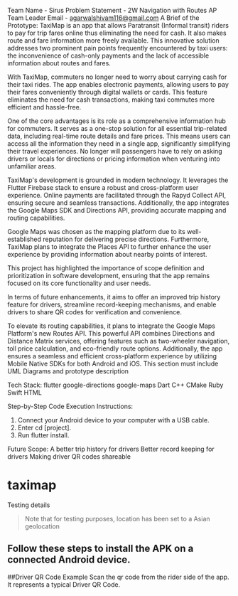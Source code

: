 Team Name - Sirus
Problem Statement - 2W Navigation with Routes AP
Team Leader Email - agarwalshivam116@gmail.com
A Brief of the Prototype: TaxiMap is an app that allows Paratransit (Informal transit) riders to pay for trip fares online thus eliminating the need for cash. It also makes route and fare information more freely available. This innovative solution addresses two prominent pain points frequently encountered by taxi users: the inconvenience of cash-only payments and the lack of accessible information about routes and fares.

With TaxiMap, commuters no longer need to worry about carrying cash for their taxi rides. The app enables electronic payments, allowing users to pay their fares conveniently through digital wallets or cards. This feature eliminates the need for cash transactions, making taxi commutes more efficient and hassle-free.

One of the core advantages is its role as a comprehensive information hub for commuters. It serves as a one-stop solution for all essential trip-related data, including real-time route details and fare prices. This means users can access all the information they need in a single app, significantly simplifying their travel experiences. No longer will passengers have to rely on asking drivers or locals for directions or pricing information when venturing into unfamiliar areas.

TaxiMap's development is grounded in modern technology. It leverages the Flutter Firebase stack to ensure a robust and cross-platform user experience. Online payments are facilitated through the Rapyd Collect API, ensuring secure and seamless transactions. Additionally, the app integrates the Google Maps SDK and Directions API, providing accurate mapping and routing capabilities.

Google Maps was chosen as the mapping platform due to its well-established reputation for delivering precise directions. Furthermore, TaxiMap plans to integrate the Places API to further enhance the user experience by providing information about nearby points of interest.

This project has highlighted the importance of scope definition and prioritization in software development, ensuring that the app remains focused on its core functionality and user needs.

In terms of future enhancements, it aims to offer an improved trip history feature for drivers, streamline record-keeping mechanisms, and enable drivers to share QR codes for verification and convenience.

To elevate its routing capabilities, it plans to integrate the Google Maps Platform's new Routes API. This powerful API combines Directions and Distance Matrix services, offering features such as two-wheeler navigation, toll price calculation, and eco-friendly route options. Additionally, the app ensures a seamless and efficient cross-platform experience by utilizing Mobile Native SDKs for both Android and iOS.
This section must include UML Diagrams and prototype description

Tech Stack: flutter
google-directions
google-maps
Dart
C++
CMake
Ruby
Swift
HTML


Step-by-Step Code Execution Instructions:
1. Connect your Android device to your computer with a USB cable.
2. Enter cd [project].
3. Run flutter install.

Future Scope:
A better trip history for drivers
Better record keeping for drivers
Making driver QR codes shareable

# taximap

Testing details 
>Note that for testing purposes, location has been set to a Asian geolocation


## Follow these steps to install the APK on a connected Android device.


##Driver QR Code Example
Scan the qr code from the rider side of the app. It represents a typical Driver QR Code.
